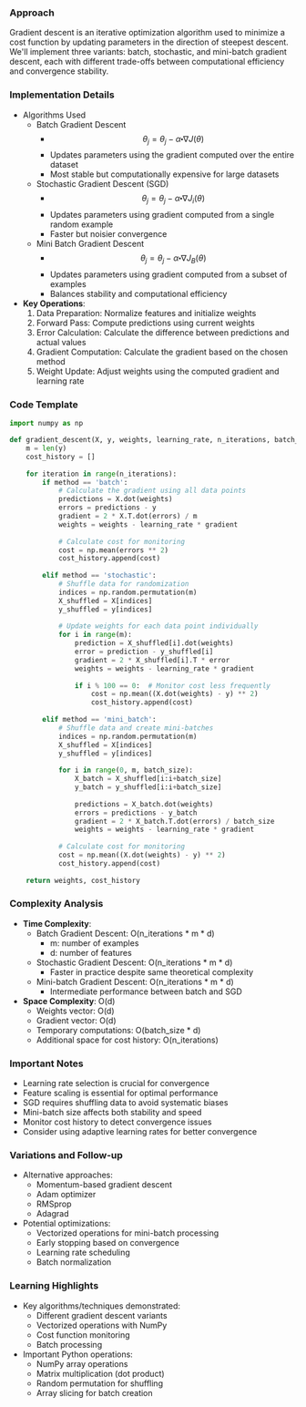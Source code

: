 ### Approach

Gradient descent is an iterative optimization algorithm used to minimize a cost function by updating parameters in the direction of steepest descent. We'll implement three variants: batch, stochastic, and mini-batch gradient descent, each with different trade-offs between computational efficiency and convergence stability.

### Implementation Details

- Algorithms Used
    - Batch Gradient Descent
        - $$\theta_j = \theta_j - \alpha \centerdot \nabla J(\theta)$$
        - Updates parameters using the gradient computed over the entire dataset
        - Most stable but computationally expensive for large datasets
    - Stochastic Gradient Descent (SGD)
        - $$\theta_j = \theta_j - \alpha \centerdot \nabla J_i(\theta)$$
        - Updates parameters using gradient computed from a single random example
        - Faster but noisier convergence
    - Mini Batch Gradient Descent
        - $$\theta_j = \theta_j - \alpha \centerdot \nabla J_B(\theta)$$
        - Updates parameters using gradient computed from a subset of examples
        - Balances stability and computational efficiency
- **Key Operations**:
    1. Data Preparation: Normalize features and initialize weights
    2. Forward Pass: Compute predictions using current weights
    3. Error Calculation: Calculate the difference between predictions and actual values
    4. Gradient Computation: Calculate the gradient based on the chosen method
    5. Weight Update: Adjust weights using the computed gradient and learning rate

### Code Template

```python
import numpy as np

def gradient_descent(X, y, weights, learning_rate, n_iterations, batch_size=32, method='batch'):
    m = len(y)
    cost_history = []
    
    for iteration in range(n_iterations):
        if method == 'batch':
            # Calculate the gradient using all data points
            predictions = X.dot(weights)
            errors = predictions - y
            gradient = 2 * X.T.dot(errors) / m
            weights = weights - learning_rate * gradient
            
            # Calculate cost for monitoring
            cost = np.mean(errors ** 2)
            cost_history.append(cost)
        
        elif method == 'stochastic':
            # Shuffle data for randomization
            indices = np.random.permutation(m)
            X_shuffled = X[indices]
            y_shuffled = y[indices]
            
            # Update weights for each data point individually
            for i in range(m):
                prediction = X_shuffled[i].dot(weights)
                error = prediction - y_shuffled[i]
                gradient = 2 * X_shuffled[i].T * error
                weights = weights - learning_rate * gradient
                
                if i % 100 == 0:  # Monitor cost less frequently
                    cost = np.mean((X.dot(weights) - y) ** 2)
                    cost_history.append(cost)
        
        elif method == 'mini_batch':
            # Shuffle data and create mini-batches
            indices = np.random.permutation(m)
            X_shuffled = X[indices]
            y_shuffled = y[indices]
            
            for i in range(0, m, batch_size):
                X_batch = X_shuffled[i:i+batch_size]
                y_batch = y_shuffled[i:i+batch_size]
                
                predictions = X_batch.dot(weights)
                errors = predictions - y_batch
                gradient = 2 * X_batch.T.dot(errors) / batch_size
                weights = weights - learning_rate * gradient
            
            # Calculate cost for monitoring
            cost = np.mean((X.dot(weights) - y) ** 2)
            cost_history.append(cost)
                
    return weights, cost_history
```

### Complexity Analysis

- **Time Complexity**:
    - Batch Gradient Descent: O(n_iterations * m * d)
        - m: number of examples
        - d: number of features
    - Stochastic Gradient Descent: O(n_iterations * m * d)
        - Faster in practice despite same theoretical complexity
    - Mini-batch Gradient Descent: O(n_iterations * m * d)
        - Intermediate performance between batch and SGD
- **Space Complexity**: O(d)
    - Weights vector: O(d)
    - Gradient vector: O(d)
    - Temporary computations: O(batch_size * d)
    - Additional space for cost history: O(n_iterations)

### Important Notes

- Learning rate selection is crucial for convergence
- Feature scaling is essential for optimal performance
- SGD requires shuffling data to avoid systematic biases
- Mini-batch size affects both stability and speed
- Monitor cost history to detect convergence issues
- Consider using adaptive learning rates for better convergence

### Variations and Follow-up

- Alternative approaches:
    - Momentum-based gradient descent
    - Adam optimizer
    - RMSprop
    - Adagrad
- Potential optimizations:
    - Vectorized operations for mini-batch processing
    - Early stopping based on convergence
    - Learning rate scheduling
    - Batch normalization

### Learning Highlights

- Key algorithms/techniques demonstrated:
    - Different gradient descent variants
    - Vectorized operations with NumPy
    - Cost function monitoring
    - Batch processing
- Important Python operations:
    - NumPy array operations
    - Matrix multiplication (dot product)
    - Random permutation for shuffling
    - Array slicing for batch creation
